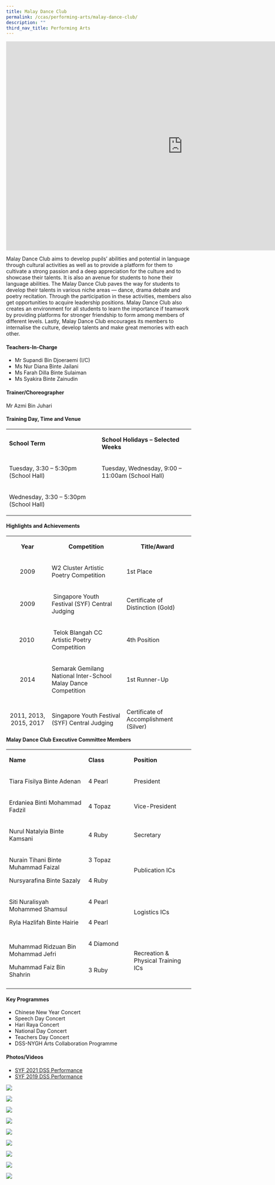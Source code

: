 ```yaml
---
title: Malay Dance Club
permalink: /ccas/performing-arts/malay-dance-club/
description: ""
third_nav_title: Performing Arts
---
```

<iframe src="https://docs.google.com/presentation/d/e/2PACX-1vSAfwWZAnGpkg3rlkNeRzvsCbwhsLwpfY2jKtQuj4fIi_ZYCJBC4vMfnYn49C6QnR3DmpEGmXytwwkU/embed?start=false&loop=false&delayms=10000" frameborder="0" width="960" height="569" allowfullscreen="true"></iframe>
<p>Malay Dance Club aims to develop pupils&rsquo; abilities and potential in language through cultural&nbsp;activities as well as to provide a platform for them to cultivate a strong passion and a deep appreciation for&nbsp;the culture and to showcase their talents. It is also an avenue for students to hone their language&nbsp;abilities. The Malay Dance Club paves the way for students to develop their talents in various niche&nbsp;areas &mdash; dance, drama debate and poetry recitation. Through the participation in these activities, members&nbsp;also get opportunities to acquire leadership positions. Malay Dance Club also creates an environment for all students to learn the importance if teamwork by providing platforms for stronger friendship to form among members of different levels. Lastly, Malay Dance Club encourages its members&nbsp;to internalise the culture, develop talents and make great memories with each other.</p>
<h4>Teachers-In-Charge</h4>
<ul>
<li>Mr Supandi Bin Djoeraemi (I/C)</li>
<li>Ms Nur Diana Binte Jailani</li>
<li>Ms Farah Dilla Binte Sulaiman</li>
<li>Ms Syakira Binte Zainudin</li>
</ul>
<h4>Trainer/Choreographer</h4>
<p>Mr Azmi Bin Juhari</p>
<h4>Training Day, Time and Venue</h4>
<table>
<tbody>
<tr>
<td width="283">
<p><strong>School Term</strong></p>
</td>
<td width="283">
<p><strong>School Holidays &ndash; Selected Weeks</strong></p>
</td>
</tr>
<tr>
<td width="283">
<p>Tuesday, 3:30 &ndash; 5:30pm (School Hall)</p>
</td>
<td width="283">
<p>Tuesday, Wednesday, 9:00 &ndash; 11:00am (School Hall)</p>
</td>
</tr>
<tr>
<td width="283">
<p>Wednesday, 3:30 &ndash; 5:30pm (School Hall)</p>
</td>
<td width="283">
<p>&nbsp;</p>
</td>
</tr>
</tbody>
</table>
<h4>Highlights and Achievements</h4>
<table style="height: 526px;" width="0">
<tbody>
<tr style="height: 46px;">
<td style="text-align: center; height: 46px; width: 130.25px;">
<p><strong>Year</strong></p>
</td>
<td style="text-align: center; height: 46px; width: 238.562px;">
<p><strong>Competition</strong></p>
</td>
<td style="text-align: center; height: 46px; width: 191.587px;">
<p><strong>Title/Award</strong></p>
</td>
</tr>
<tr style="height: 64px;">
<td style="text-align: center; height: 64px; width: 130.25px;">
<p>2009</p>
</td>
<td style="height: 64px; width: 238.562px;">
<p>W2 Cluster Artistic Poetry Competition</p>
</td>
<td style="height: 64px; width: 191.587px;">
<p>1st Place</p>
</td>
</tr>
<tr style="height: 64px;">
<td style="text-align: center; height: 64px; width: 130.25px;">
<p>2009</p>
</td>
<td style="height: 64px; width: 238.562px;">
<p>&nbsp;Singapore Youth Festival (SYF) Central Judging</p>
</td>
<td style="height: 64px; width: 191.587px;">
<p>Certificate of Distinction (Gold)&nbsp;</p>
</td>
</tr>
<tr style="height: 64px;">
<td style="text-align: center; height: 64px; width: 130.25px;">
<p>2010&nbsp;</p>
</td>
<td style="height: 64px; width: 238.562px;">
<p>&nbsp;Telok Blangah CC Artistic Poetry Competition</p>
</td>
<td style="height: 64px; width: 191.587px;">
<p>4th Position&nbsp;</p>
</td>
</tr>
<tr style="height: 82px;">
<td style="text-align: center; height: 82px; width: 130.25px;">
<p>2014</p>
</td>
<td style="height: 82px; width: 238.562px;">
<p>Semarak Gemilang National Inter-School Malay Dance Competition&nbsp;</p>
</td>
<td style="height: 82px; width: 191.587px;">
<p>1st Runner-Up&nbsp;</p>
</td>
</tr>
<tr style="height: 64px;">
<td style="text-align: center; height: 64px; width: 130.25px;">
<p>2011, 2013, 2015, 2017</p>
</td>
<td style="height: 64px; width: 238.562px;">
<p>Singapore Youth Festival (SYF) Central Judging</p>
</td>
<td style="height: 64px; width: 191.587px;">
<p>Certificate of Accomplishment (Silver)</p>
</td>
</tr>
<tr style="height: 64px;">
<td style="text-align: center; height: 64px; width: 130.25px;">
<p>&nbsp;2019</p>
</td>
<td style="height: 64px; width: 238.562px;">
<p>Singapore Youth Festival (SYF) Central Judging</p>
</td>
<td style="height: 64px; width: 191.587px;">
<p>&nbsp;Certificate of Distinction (Gold)</p>
</td>
</tr>
<tr style="height: 78px;">
<td style="text-align: center; height: 78px; width: 130.25px;">
<p>&nbsp;2021</p>
</td>
<td style="height: 78px; width: 238.562px;">
<p>&nbsp;Singapore Youth Festival (SYF)</p>
<p>Central Judging</p>
</td>
<td style="height: 78px; width: 191.587px;">
<p>Certificate of Distinction (Gold)</p>
</td>
</tr>
</tbody>
</table>
<h4>Malay Dance Club Executive Committee Members</h4>
<table width="0">
<tbody>
<tr>
<td width="336">
<p><strong>Name</strong></p>
</td>
<td width="162">
<p><strong>Class</strong></p>
</td>
<td width="234">
<p><strong>Position</strong></p>
</td>
</tr>
<tr>
<td width="336">
<p>Tiara Fisilya Binte Adenan</p>
</td>
<td width="162">
<p>4 Pearl</p>
</td>
<td width="234">
<p>President</p>
</td>
</tr>
<tr>
<td width="336">
<p>Erdaniea Binti Mohammad Fadzil</p>
</td>
<td width="162">
<p>4 Topaz</p>
</td>
<td width="234">
<p>Vice-President</p>
</td>
</tr>
<tr>
<td width="336">
<p>Nurul Natalyia Binte Kamsani</p>
</td>
<td width="162">
<p>4 Ruby</p>
</td>
<td width="234">
<p>Secretary</p>
</td>
</tr>
<tr>
<td width="336">
<p>Nurain Tihani Binte Muhammad Faizal</p>
<p>Nursyarafina Binte Sazaly</p>
</td>
<td width="162">
<p>3 Topaz<br /><br /></p>
<p>4 Ruby</p>
</td>
<td width="234">
<p>Publication ICs</p>
</td>
</tr>
<tr>
<td width="336">
<p>Siti Nuralisyah Mohammed Shamsul</p>
<p>Ryla Hazlifah Binte Hairie</p>
</td>
<td width="162">
<p>4 Pearl<br /><br /></p>
<p>4 Pearl</p>
</td>
<td width="234">
<p>Logistics ICs</p>
</td>
</tr>
<tr>
<td width="336">
<p>Muhammad Ridzuan Bin Mohammad Jefri</p>
<p>Muhammad Faiz Bin Shahrin</p>
</td>
<td width="162">
<p>4 Diamond</p>
<p>&nbsp;</p>
<p>3 Ruby<br /><br /></p>
</td>
<td width="234">
<p>Recreation &amp; Physical Training ICs</p>
</td>
</tr>
</tbody>
</table>
<h4>Key Programmes</h4>
<ul>
<li>Chinese New Year Concert</li>
<li>Speech Day Concert</li>
<li>Hari Raya Concert</li>
<li>National Day Concert</li>
<li>Teachers Day Concert</li>
<li>DSS-NYGH Arts Collaboration Programme</li>
</ul>
<h4>Photos/Videos</h4>
<ul>
<li><a href="https://www.youtube.com/watch?reload=9&amp;app=desktop&amp;v=AhQsR4GIAN0">SYF 2021 DSS Performance</a></li>
<li><a href="https://www.youtube.com/watch?app=desktop&amp;v=gbylGfg_DrY">SYF 2019 DSS Performance</a></li>
</ul>
<p><img src="/images/Malay%20dance%201.jpg"></p>
<p><img src="/images/Malay%20dance%202.jpg"></p>
<p><img src="/images/Malay%20dance%203.jpg"></p>
<p><img src="/images/Malay%20dance%204.jpg"></p>
<p><img src="/images/Malay%20dance%205.jpg"></p>
<p><img src="/images/Malay%20dance%206.jpg"></p>
<p><img src="/images/Malay%20dance%207.jpg"></p>
<p><img src="/images/Malay%20dance%208.jpg"></p>
<p><img src="/images/Malay%20dance%209.jpg"></p>